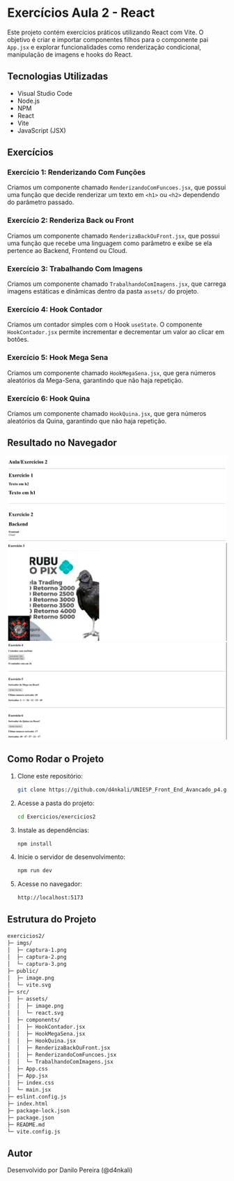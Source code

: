 # Exercícios Aula 2 - React

Este projeto contém exercícios práticos utilizando React com Vite. O objetivo é criar e importar componentes filhos para o componente pai `App.jsx` e explorar funcionalidades como renderização condicional, manipulação de imagens e hooks do React.

## Tecnologias Utilizadas

- Visual Studio Code
- Node.js
- NPM
- React
- Vite
- JavaScript (JSX)

## Exercícios  

### **Exercício 1: Renderizando Com Funções**
Criamos um componente chamado `RenderizandoComFuncoes.jsx`, que possui uma função que decide renderizar um texto em `<h1>` ou `<h2>` dependendo do parâmetro passado.

### **Exercício 2: Renderiza Back ou Front**
Criamos um componente chamado `RenderizaBackOuFront.jsx`, que possui uma função que recebe uma linguagem como parâmetro e exibe se ela pertence ao Backend, Frontend ou Cloud.

### **Exercício 3: Trabalhando Com Imagens**
Criamos um componente chamado `TrabalhandoComImagens.jsx`, que carrega imagens estáticas e dinâmicas dentro da pasta `assets/` do projeto.

### **Exercício 4: Hook Contador**
Criamos um contador simples com o Hook `useState`. O componente `HookContador.jsx` permite incrementar e decrementar um valor ao clicar em botões.

### **Exercício 5: Hook Mega Sena**
Criamos um componente chamado `HookMegaSena.jsx`, que gera números aleatórios da Mega-Sena, garantindo que não haja repetição.

### **Exercício 6: Hook Quina**
Criamos um componente chamado `HookQuina.jsx`, que gera números aleatórios da Quina, garantindo que não haja repetição.

## Resultado no Navegador

![Resultado no Navegador 1](imgs/captura-1.png)
![Resultado no Navegador 2](imgs/captura-2.png)
![Resultado no Navegador 3](imgs/captura-3.png)

## Como Rodar o Projeto

1. Clone este repositório:

   ```bash
   git clone https://github.com/d4nkali/UNIESP_Front_End_Avancado_p4.git
   ```

2. Acesse a pasta do projeto:

   ```bash
   cd Exercicios/exercicios2
   ```

3. Instale as dependências:

   ```bash
   npm install
   ```

4. Inicie o servidor de desenvolvimento:

   ```bash
   npm run dev
   ```

5. Acesse no navegador:

   ```
   http://localhost:5173
   ```

## Estrutura do Projeto

```
exercicios2/
├─ imgs/
│  ├─ captura-1.png
│  ├─ captura-2.png
│  └─ captura-3.png
├─ public/
│  ├─ image.png
│  └─ vite.svg
├─ src/
│  ├─ assets/
│  │  ├─ image.png
│  │  └─ react.svg
│  ├─ components/
│  │  ├─ HookContador.jsx
│  │  ├─ HookMegaSena.jsx
│  │  ├─ HookQuina.jsx
│  │  ├─ RenderizaBackOuFront.jsx
│  │  ├─ RenderizandoComFuncoes.jsx
│  │  └─ TrabalhandoComImagens.jsx
│  ├─ App.css
│  ├─ App.jsx
│  ├─ index.css
│  └─ main.jsx
├─ eslint.config.js
├─ index.html
├─ package-lock.json
├─ package.json
├─ README.md
└─ vite.config.js
```

## Autor

Desenvolvido por Danilo Pereira (@d4nkali)

